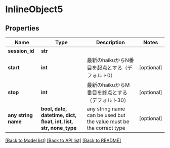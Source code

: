 # InlineObject5


## Properties
Name | Type | Description | Notes
------------ | ------------- | ------------- | -------------
**session_id** | **str** |  | 
**start** | **int** | 最新のhaikuからN番目を起点とする（デフォルト0） | [optional] 
**stop** | **int** | 最新のhaikuからM番目を終点とする（デフォルト30） | [optional] 
**any string name** | **bool, date, datetime, dict, float, int, list, str, none_type** | any string name can be used but the value must be the correct type | [optional]

[[Back to Model list]](../README.md#documentation-for-models) [[Back to API list]](../README.md#documentation-for-api-endpoints) [[Back to README]](../README.md)


